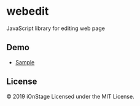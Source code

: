 # webedit

JavaScript library for editing web page

## Demo

- [Sample](https://www.ionstage.org/webedit/demo/sample.html)

## License

&copy; 2019 iOnStage
Licensed under the MIT License.
